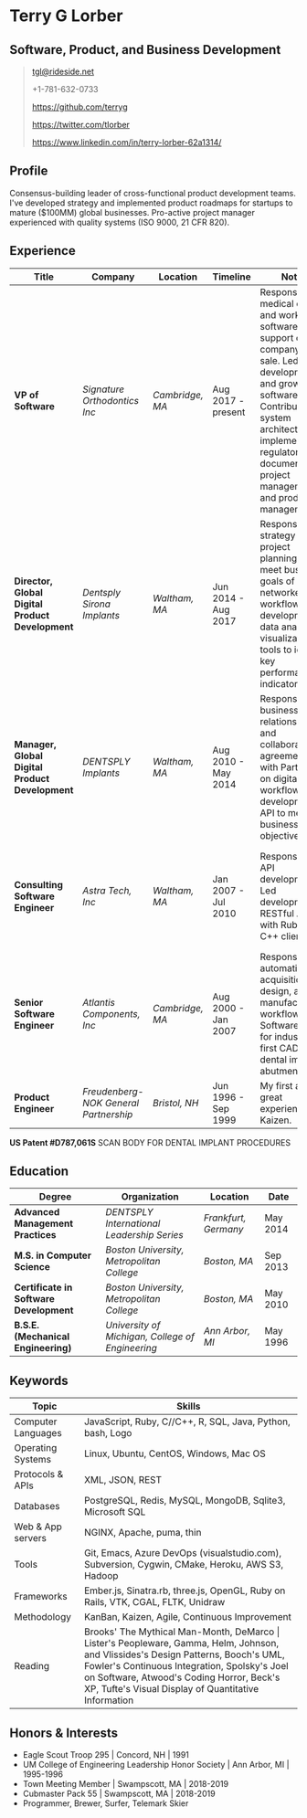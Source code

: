 # Terry G Lorber
## Software, Product, and Business Development        

> <tgl@rideside.net> 
>
> +1-781-632-0733
>
> <https://github.com/terryg>
>
> <https://twitter.com/tlorber>
>
> <https://www.linkedin.com/in/terry-lorber-62a1314/>

## Profile
Consensus-building leader of cross-functional product development teams. I've developed strategy and implemented product roadmaps for startups to mature ($100MM) global businesses. Pro-active project manager experienced with quality systems (ISO 9000, 21 CFR 820).

## Experience

| Title              | Company                      | Location        | Timeline    | Notes         | Tech          |
|--------------------|------------------------------|-----------------|-------------|---------------|---------------|
| __VP of Software__ | _Signature Orthodontics Inc_ | _Cambridge, MA_ | Aug 2017 - present | Responsible for medical device and workflow software in support of company's first sale.  Led development and growth of software team. Contributed system architecture, implementation, regulatory documentation, project management, and product management.  | JavaScript, Ember.js, three.js, Ruby, C++, Docker, NGINX, Postgresql, Ubuntu, Git, bash, Azure DevOps, Azure |
| __Director, Global Digital Product Development__ | _Dentsply Sirona Implants_ | _Waltham, MA_ | Jun 2014 - Aug 2017 | Responsible for strategy and project planning to meet business goals of networked workflows.  Led development of data analysis & visualization tools to identify key performance indicators. | C++, Ruby, Rails, Capistrano, NGINX, Postgresql, CentOS, Subversion, Bugzilla, Cygwin, bash, rackspace.com |
| __Manager, Global Digital Product Development__ | _DENTSPLY Implants_ | _Waltham, MA_ | Aug 2010 - May 2014 | Responsible for business relationships and collaboration agreements with Partners on digital workflows.  Led development of API to meet business objectives.| Ruby, Rails, Capistrano, Apache, Postgresql, CentOS, Subversion, Bugzilla, Cygwin, bash, rackspace.com |
| __Consulting Software Engineer__ | _Astra Tech, Inc_ | _Waltham, MA_ | Jan 2007 - Jul 2010 | Responsible for API development. Led development of RESTful API with Ruby and a C++ client. . | Ruby, Rails, Capistrano, Apache, Postgresql, CentOS, Subversion, Bugzilla, Cygwin, bash, rackspace.com |
| __Senior Software Engineer__ | _Atlantis Components, Inc_ | _Cambridge, MA_ | Aug 2000 - Jan 2007 | Responsible for automation of acquisition, design, and manufacturing workflows. Software Lead for industry's first CAD/CAM dental implant abutment. | C++, Ruby, Rails, Apache, Postgresql, RedHat, CVS, Bugzilla, CMake, Cygwin, bash |
| __Product Engineer__ | _Freudenberg-NOK General Partnership_ | _Bristol, NH_ | Jun 1996 - Sep 1999 | My first and great experience in Kaizen. | Unigraphics NX, C |

__US Patent #D787,061S__ SCAN BODY FOR DENTAL IMPLANT PROCEDURES

## Education

| Degree | Organization | Location | Date |
|--------|--------------|----------|------|
| __Advanced Management Practices__ | _DENTSPLY International Leadership Series_ | _Frankfurt, Germany_ | May 2014 |
| __M.S. in Computer Science__ | _Boston University, Metropolitan College_ | _Boston, MA_ | Sep 2013 |
| __Certificate in Software Development__ | _Boston University, Metropolitan College_ | _Boston, MA_ | May 2010 |
| __B.S.E. (Mechanical Engineering)__ | _University of Michigan, College of Engineering_ | _Ann Arbor, MI_ | May 1996 |

## Keywords

| Topic              | Skills                                                      |
|--------------------|-------------------------------------------------------------|
| Computer Languages | JavaScript, Ruby, C\//C++, R, SQL, Java, Python, bash, Logo |
| Operating Systems | Linux, Ubuntu, CentOS, Windows, Mac OS |
| Protocols & APIs | XML, JSON, REST |
| Databases | PostgreSQL, Redis, MySQL, MongoDB, Sqlite3, Microsoft SQL |
| Web & App servers | NGINX, Apache, puma, thin |
| Tools | Git, Emacs, Azure DevOps (visualstudio.com), Subversion, Cygwin, CMake, Heroku, AWS S3,  Hadoop |
| Frameworks | Ember.js, Sinatra.rb, three.js, OpenGL, Ruby on Rails, VTK, CGAL, FLTK, Unidraw |
| Methodology | KanBan, Kaizen, Agile, Continuous Improvement |
| Reading | Brooks' The Mythical Man-Month, DeMarco \| Lister's Peopleware, Gamma, Helm, Johnson, and Vlissides's Design Patterns, Booch's UML, Fowler's Continuous Integration, Spolsky's Joel on Software, Atwood's Coding Horror, Beck's XP, Tufte's Visual Display of Quantitative Information |


## Honors & Interests
- Eagle Scout Troop 295 | Concord, NH | 1991
- UM College of Engineering Leadership Honor Society | Ann Arbor, MI | 1995-1996
- Town Meeting Member | Swampscott, MA | 2018-2019 
- Cubmaster Pack 55 | Swampscott, MA | 2018-2019 
- Programmer, Brewer, Surfer, Telemark Skier
